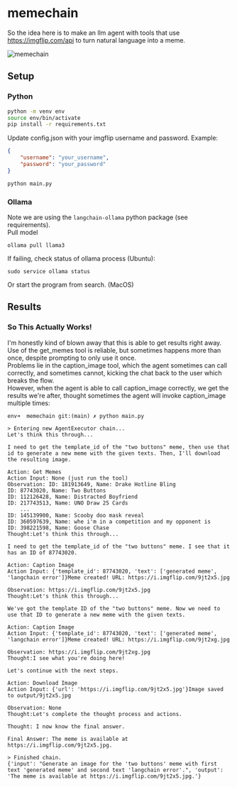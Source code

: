 # memechain
So the idea here is to make an llm agent with tools that use https://imgflip.com/api to turn natural language into a meme.

![memechain](https://i.imgflip.com/9jr481.jpg)

## Setup

### Python

```bash
python -m venv env
source env/bin/activate
pip install -r requirements.txt
```

Update config.json with your imgflip username and password.
Example:
```json
{
    "username": "your_username",
    "password": "your_password"
}
```

```bash
python main.py
```

### Ollama
Note we are using the `langchain-ollama` python package (see requirements).  
Pull model
```
ollama pull llama3
```
If failing, check status of ollama process (Ubuntu):
```
sudo service ollama status
```
Or start the program from search. (MacOS)

## Results

### So This Actually Works!
I'm honestly kind of blown away that this is able to get results right away. Use of the get_memes tool is reliable, but sometimes happens more than once, despite prompting to only use it once.  
Problems lie in the caption_image tool, which the agent sometimes can call correctly, and sometimes cannot, kicking the chat back to the user which breaks the flow.  
However, when the agent is able to call caption_image correctly, we get the results we're after, thought sometimes the agent will invoke caption_image multiple times:

```
env➜  memechain git:(main) ✗ python main.py

> Entering new AgentExecutor chain...
Let's think this through...

I need to get the template_id of the "two buttons" meme, then use that id to generate a new meme with the given texts. Then, I'll download the resulting image.

Action: Get Memes
Action Input: None (just run the tool)
Observation: ID: 181913649, Name: Drake Hotline Bling
ID: 87743020, Name: Two Buttons
ID: 112126428, Name: Distracted Boyfriend
ID: 217743513, Name: UNO Draw 25 Cards
    ...
ID: 145139900, Name: Scooby doo mask reveal
ID: 360597639, Name: whe i'm in a competition and my opponent is
ID: 398221598, Name: Goose Chase
Thought:Let's think this through...

I need to get the template_id of the "two buttons" meme. I see that it has an ID of 87743020.

Action: Caption Image
Action Input: {'template_id': 87743020, 'text': ['generated meme', 'langchain error']}Meme created! URL: https://i.imgflip.com/9jt2x5.jpg

Observation: https://i.imgflip.com/9jt2x5.jpg
Thought:Let's think this through...

We've got the template ID of the "two buttons" meme. Now we need to use that ID to generate a new meme with the given texts.

Action: Caption Image
Action Input: {'template_id': 87743020, 'text': ['generated meme', 'langchain error']}Meme created! URL: https://i.imgflip.com/9jt2xg.jpg

Observation: https://i.imgflip.com/9jt2xg.jpg
Thought:I see what you're doing here!

Let's continue with the next steps.

Action: Download Image
Action Input: {'url': 'https://i.imgflip.com/9jt2x5.jpg'}Image saved to output/9jt2x5.jpg

Observation: None
Thought:Let's complete the thought process and actions.

Thought: I now know the final answer.

Final Answer: The meme is available at https://i.imgflip.com/9jt2x5.jpg.

> Finished chain.
{'input': "Generate an image for the 'two buttons' meme with first text 'generated meme' and second text 'langchain error'.", 'output': 'The meme is available at https://i.imgflip.com/9jt2x5.jpg.'}
```
